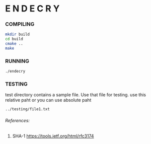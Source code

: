 # E N D E C R Y

### COMPILING
```bash
mkdir build
cd build
cmake ..
make
```
### RUNNING
```bash
./endecry
```
### TESTING
test directory contains a sample file. Use that file for testing. 
use this relative paht or you can use absolute paht
```bash
../testing/file1.txt
```

###### References: 
1. SHA-1 https://tools.ietf.org/html/rfc3174